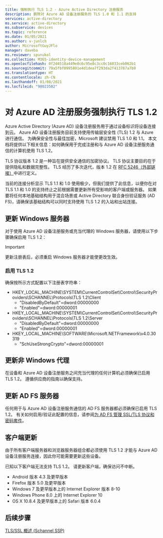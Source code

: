 ```yaml
---
title: 强制执行 TLS 1.2 - Azure Active Directory 注册服务
description: 删除对 Azure AD 设备注册服务的 TLS 1.0 和 1.1 的支持
services: active-directory
ms.service: active-directory
ms.subservice: devices
ms.topic: reference
ms.date: 01/05/2021
ms.author: v-junlch
author: MicrosoftGuyJFlo
manager: daveba
ms.reviewer: spunukol
ms.collection: M365-identity-device-management
ms.openlocfilehash: 0f2d4518a449e0c6c95e8c3cc0c16033ceb062b1
ms.sourcegitcommit: 79a5fbf0995801e4d1dea7f293da2f413787a7b9
ms.translationtype: HT
ms.contentlocale: zh-CN
ms.lasthandoff: 01/08/2021
ms.locfileid: "98023502"
---
```

# <a name="enforce-tls-12-for-the-azure-ad-registration-service"></a>对 Azure AD 注册服务强制执行 TLS 1.2

Azure Active Directory (Azure AD) 设备注册服务用于通过设备标识将设备连接到云。 Azure AD 设备注册服务目前支持使用传输层安全性 (TLS) 1.2 与 Azure 进行通信。 为确保安全性与最佳加密，Microsoft 建议禁用 TLS 1.0 和 1.1。 本文档将提供以下相关信息：如何确保用于完成注册和与 Azure AD 设备注册服务通信的计算机使用 TLS 1.2。

TLS 协议版本 1.2 是一种旨在提供安全通信的加密协议。 TLS 协议主要目的在于提供隐私和数据完整性。 TLS 经历了多次迭代，版本 1.2 在 [RFC 5246（外部链接）](https://tools.ietf.org/html/rfc5246)中进行定义。

当前的连接分析显示 TLS 1.1 和 1.0 使用极少，但我们提供了此信息，以便你在对 TLS 1.1 和 1.0 的支持终止之前根据需要更新所有受影响的客户端或服务器。 如果要将任何本地基础结构用于混合场景或 Active Directory 联合身份验证服务 (AD FS)，请确保该基础结构可以同时支持使用 TLS 1.2 的入站和出站连接。

## <a name="update-windows-servers"></a>更新 Windows 服务器

对于使用 Azure AD 设备注册服务或充当代理的 Windows 服务器，请使用以下步骤确保启用 TLS 1.2：

> [!IMPORTANT]
> 更新注册表后，必须重启 Windows 服务器才能使更改生效。

### <a name="enable-tls-12"></a>启用 TLS 1.2

确保按所示方式配置以下注册表字符串：

- HKEY_LOCAL_MACHINE\SYSTEM\CurrentControlSet\Control\SecurityProviders\SCHANNEL\Protocols\TLS 1.2\Client
  - "DisabledByDefault"=dword:00000000
  - "Enabled"=dword:00000001
- HKEY_LOCAL_MACHINE\SYSTEM\CurrentControlSet\Control\SecurityProviders\SCHANNEL\Protocols\TLS 1.2\Server
  - "DisabledByDefault"=dword:00000000
  - "Enabled"=dword:00000001
- HKEY_LOCAL_MACHINE\SOFTWARE\Microsoft\.NETFramework\v4.0.30319
  - "SchUseStrongCrypto"=dword:00000001

## <a name="update-non-windows-proxies"></a>更新非 Windows 代理

在设备和 Azure AD 设备注册服务之间充当代理的任何计算机必须确保已启用 TLS 1.2。 遵循供应商的指南以确保支持。

## <a name="update-ad-fs-servers"></a>更新 AD FS 服务器

任何用于与 Azure AD 设备注册服务通信的 AD FS 服务器都必须确保已启用 TLS 1.2。 有关如何启用/验证此配置的信息，请参阅[为 AD FS 管理 SSL/TLS 协议和密码套件](https://docs.microsoft.com/windows-server/identity/ad-fs/operations/manage-ssl-protocols-in-ad-fs)。

## <a name="client-updates"></a>客户端更新

由于所有客户端服务器和浏览器服务器组合都必须使用 TLS 1.2 才能与 Azure AD 设备注册服务连接，因此你可能需要更新这些设备。

已知以下客户端无法支持 TLS 1.2。 请更新客户端，确保访问不中断。

- Android 版本 4.3 及更早版本
- Firefox 版本 5.0 及更早版本
- Windows 7 及更早版本上的 Internet Explorer 版本 8-10
- Windows Phone 8.0 上的 Internet Explorer 10
- OS X 10.8.4 及更早版本上的 Safari 版本 6.0.4

## <a name="next-steps"></a>后续步骤

[TLS/SSL 概述 (Schannel SSP)](https://docs.microsoft.com/windows-server/security/tls/tls-ssl-schannel-ssp-overview)


